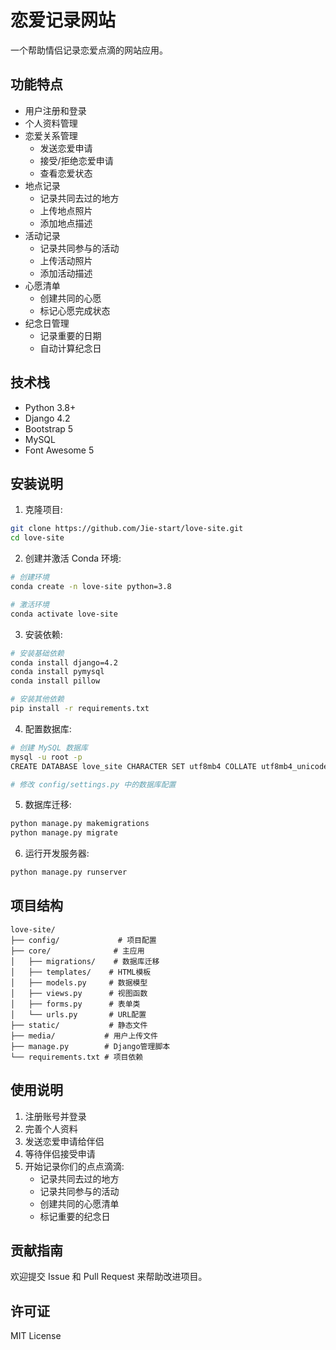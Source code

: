 # 恋爱记录网站

一个帮助情侣记录恋爱点滴的网站应用。

## 功能特点

- 用户注册和登录
- 个人资料管理
- 恋爱关系管理
  - 发送恋爱申请
  - 接受/拒绝恋爱申请
  - 查看恋爱状态
- 地点记录
  - 记录共同去过的地方
  - 上传地点照片
  - 添加地点描述
- 活动记录
  - 记录共同参与的活动
  - 上传活动照片
  - 添加活动描述
- 心愿清单
  - 创建共同的心愿
  - 标记心愿完成状态
- 纪念日管理
  - 记录重要的日期
  - 自动计算纪念日

## 技术栈

- Python 3.8+
- Django 4.2
- Bootstrap 5
- MySQL
- Font Awesome 5

## 安装说明

1. 克隆项目:
```bash
git clone https://github.com/Jie-start/love-site.git
cd love-site
```

2. 创建并激活 Conda 环境:
```bash
# 创建环境
conda create -n love-site python=3.8

# 激活环境
conda activate love-site
```

3. 安装依赖:
```bash
# 安装基础依赖
conda install django=4.2
conda install pymysql
conda install pillow

# 安装其他依赖
pip install -r requirements.txt
```

4. 配置数据库:
```bash
# 创建 MySQL 数据库
mysql -u root -p
CREATE DATABASE love_site CHARACTER SET utf8mb4 COLLATE utf8mb4_unicode_ci;

# 修改 config/settings.py 中的数据库配置
```

5. 数据库迁移:
```bash
python manage.py makemigrations
python manage.py migrate
```

6. 运行开发服务器:
```bash
python manage.py runserver
```

## 项目结构

```
love-site/
├── config/             # 项目配置
├── core/              # 主应用
│   ├── migrations/    # 数据库迁移
│   ├── templates/    # HTML模板
│   ├── models.py     # 数据模型
│   ├── views.py      # 视图函数
│   ├── forms.py      # 表单类
│   └── urls.py       # URL配置
├── static/           # 静态文件
├── media/           # 用户上传文件
├── manage.py        # Django管理脚本
└── requirements.txt # 项目依赖
```

## 使用说明

1. 注册账号并登录
2. 完善个人资料
3. 发送恋爱申请给伴侣
4. 等待伴侣接受申请
5. 开始记录你们的点点滴滴:
   - 记录共同去过的地方
   - 记录共同参与的活动
   - 创建共同的心愿清单
   - 标记重要的纪念日

## 贡献指南

欢迎提交 Issue 和 Pull Request 来帮助改进项目。

## 许可证

MIT License
